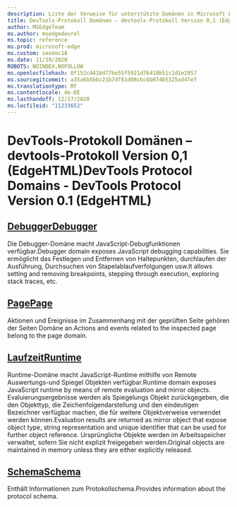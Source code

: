 ```yaml
---
description: Liste der Verweise für unterstützte Domänen in Microsoft Edge devtools Protocol, Version 0,1.
title: DevTools-Protokoll Domänen – devtools-Protokoll Version 0,1 (EdgeHTML)
author: MSEdgeTeam
ms.author: msedgedevrel
ms.topic: reference
ms.prod: microsoft-edge
ms.custom: seodec18
ms.date: 11/19/2020
ROBOTS: NOINDEX,NOFOLLOW
ms.openlocfilehash: 0f152c4418d77be55f5921d76410b51c1d1e2957
ms.sourcegitcommit: a35a6b5bbc21b7df61d08cbc6b074b5325ad4fef
ms.translationtype: MT
ms.contentlocale: de-DE
ms.lasthandoff: 12/17/2020
ms.locfileid: "11233652"
---
```

# <span data-ttu-id="afd0a-103">DevTools-Protokoll Domänen – devtools-Protokoll Version 0,1 (EdgeHTML)</span><span class="sxs-lookup"><span data-stu-id="afd0a-103">DevTools Protocol Domains - DevTools Protocol Version 0.1 (EdgeHTML)</span></span>  

## [<span data-ttu-id="afd0a-104">Debugger</span><span class="sxs-lookup"><span data-stu-id="afd0a-104">Debugger</span></span>](debugger.md)  

<span data-ttu-id="afd0a-105">Die Debugger-Domäne macht JavaScript-Debugfunktionen verfügbar.</span><span class="sxs-lookup"><span data-stu-id="afd0a-105">Debugger domain exposes JavaScript debugging capabilities.</span></span> <span data-ttu-id="afd0a-106">Sie ermöglicht das Festlegen und Entfernen von Haltepunkten, durchlaufen der Ausführung, Durchsuchen von Stapelablaufverfolgungen usw.</span><span class="sxs-lookup"><span data-stu-id="afd0a-106">It allows setting and removing breakpoints, stepping through execution, exploring stack traces, etc.</span></span>
## [<span data-ttu-id="afd0a-107">Page</span><span class="sxs-lookup"><span data-stu-id="afd0a-107">Page</span></span>](page.md)
<span data-ttu-id="afd0a-108">Aktionen und Ereignisse im Zusammenhang mit der geprüften Seite gehören der Seiten Domäne an.</span><span class="sxs-lookup"><span data-stu-id="afd0a-108">Actions and events related to the inspected page belong to the page domain.</span></span>
## [<span data-ttu-id="afd0a-109">Laufzeit</span><span class="sxs-lookup"><span data-stu-id="afd0a-109">Runtime</span></span>](runtime.md)
<span data-ttu-id="afd0a-110">Runtime-Domäne macht JavaScript-Runtime mithilfe von Remote Auswertungs-und Spiegel Objekten verfügbar.</span><span class="sxs-lookup"><span data-stu-id="afd0a-110">Runtime domain exposes JavaScript runtime by means of remote evaluation and mirror objects.</span></span> <span data-ttu-id="afd0a-111">Evaluierungsergebnisse werden als Spiegelungs Objekt zurückgegeben, die den Objekttyp, die Zeichenfolgendarstellung und den eindeutigen Bezeichner verfügbar machen, die für weitere Objektverweise verwendet werden können.</span><span class="sxs-lookup"><span data-stu-id="afd0a-111">Evaluation results are returned as mirror object that expose object type, string representation and unique identifier that can be used for further object reference.</span></span> <span data-ttu-id="afd0a-112">Ursprüngliche Objekte werden im Arbeitsspeicher verwaltet, sofern Sie nicht explizit freigegeben werden.</span><span class="sxs-lookup"><span data-stu-id="afd0a-112">Original objects are maintained in memory unless they are either explicitly released.</span></span>
## [<span data-ttu-id="afd0a-113">Schema</span><span class="sxs-lookup"><span data-stu-id="afd0a-113">Schema</span></span>](schema.md)
<span data-ttu-id="afd0a-114">Enthält Informationen zum Protokollschema.</span><span class="sxs-lookup"><span data-stu-id="afd0a-114">Provides information about the protocol schema.</span></span>
